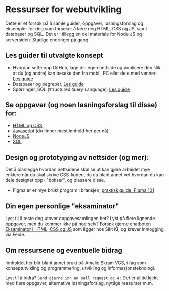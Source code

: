# Ressurser for webutvikling
Dette er et forsøk på å samle guider, oppgaver, løsningsforslag og eksempler for deg som forsøker å lære deg HTML, CSS og JS, samt databaser og SQL. Det er i tillegg en del materiale for Node JS og serversiden. Stadige endringer på gang.

## Les guider til utvalgte konsept
- Hvordan sette opp GitHub, lage din egen nettside og publisere den slik at du (og andre) kan besøke den fra mobil, PC eller dele med venner! [Les guide](./guider/guide%20-%20github%20og%20github%20desktop.md)
- Databaser og begreper. [Les guide](./guider/guide%20-%20begreper%20rundt%20databaser.md)
- Spørringer, SQL (`S`tructured `Q`uery `L`anguage). [Les guide](./guider/guide%20-%20sql.md)

## Se oppgaver (og noen løsningsforslag til disse) for:
- [HTML og CSS](./oppgaver/oppgaver%20-%20html%20og%20css.md)
- [Javascript](./oppgaver/oppgaver%20-%20js.md) (du finner mest innhold her per nå)
- [NodeJS](./oppgaver/oppgaver%20-%20nodejs.md)
- [SQL](./oppgaver/oppgaver%20-%20sql.md)

## Design og prototyping av nettsider (og mer):
Det å planlegge hvordan nettsidene skal se ut kan gjøre arbeidet mye enklere når du skal skrive CSS-koden, da du blant annet vet hvordan du kan dele designet opp i "bokser", og plassere disse.
- Figma er et mye brukt program i bransjen, [praktisk guide: Figma 101](https://designlab.com/figma-101-course/introduction-to-figma)

## Din egen personlige "eksaminator"
Lyst til å teste deg utover oppgavesamlingen her? Lyst på flere lignende oppgaver, men du kommer ikke på noe selv? Forsøk gjerne chatboten [Eksaminator i HTML, CSS og JS](https://ki.sikt.no/VN7M) som ligger hos Sikt KI, og krever innlogging via Feide.

## Om ressursene og eventuelle bidrag
Innholdet her blir blant annet brukt på Amalie Skram VGS, i fag som konseptutvikling og programmering, utvikling og informasjonsteknologi.

Lyst til å bidra? `Send gjerne inn en pull request og 4!` Det er alltid kjekt med flere oppgaver, alternative løsningsforslag, nyttige ressurser m.m.